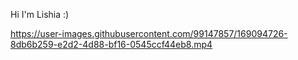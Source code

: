 Hi I'm Lishia :)






https://user-images.githubusercontent.com/99147857/169094726-8db6b259-e2d2-4d88-bf16-0545ccf44eb8.mp4

